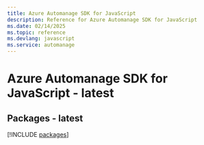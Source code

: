 ```yaml
---
title: Azure Automanage SDK for JavaScript
description: Reference for Azure Automanage SDK for JavaScript
ms.date: 02/14/2025
ms.topic: reference
ms.devlang: javascript
ms.service: automanage
---
```

# Azure Automanage SDK for JavaScript - latest
## Packages - latest
[!INCLUDE [packages](automanage-index.md)]